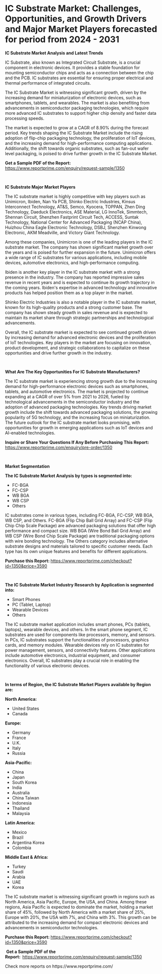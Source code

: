 <p><h1>IC Substrate Market: Challenges, Opportunities, and Growth Drivers and Major Market Players forecasted for period from 2024 - 2031</h1></p><p><strong>IC Substrate Market Analysis and Latest Trends</strong></p>
<p><p>IC Substrate, also known as Integrated Circuit Substrate, is a crucial component in electronic devices. It provides a stable foundation for mounting semiconductor chips and acts as a connection between the chip and the PCB. IC substrates are essential for ensuring proper electrical and thermal performance of integrated circuits.</p><p>The IC Substrate Market is witnessing significant growth, driven by the increasing demand for miniaturization of electronic devices, such as smartphones, tablets, and wearables. The market is also benefiting from advancements in semiconductor packaging technologies, which require more advanced IC substrates to support higher chip density and faster data processing speeds.</p><p>The market is expected to grow at a CAGR of 8.90% during the forecast period. Key trends shaping the IC Substrate Market include the rising adoption of flip-chip packaging technology, the proliferation of IoT devices, and the increasing demand for high-performance computing applications. Additionally, the shift towards organic substrates, such as fan-out wafer level packaging, is poised to drive further growth in the IC Substrate Market.</p></p>
<p><strong>Get a Sample PDF of the Report:&nbsp;</strong> <a href="https://www.reportprime.com/enquiry/request-sample/1350">https://www.reportprime.com/enquiry/request-sample/1350</a></p>
<p>&nbsp;</p>
<p><strong>IC Substrate Major Market Players</strong></p>
<p><p>The IC substrate market is highly competitive with key players such as Unimicron, Ibiden, Nan Ya PCB, Shinko Electric Industries, Kinsus Interconnect Technology, AT&S, Semco, Kyocera, TOPPAN, Zhen Ding Technology, Daeduck Electronics, ASE Material, LG InnoTek, Simmtech, Shennan Circuit, Shenzhen Fastprint Circuit Tech, ACCESS, Suntak Technology, National Center for Advanced Packaging (NCAP China), Huizhou China Eagle Electronic Technology, DSBJ, Shenzhen Kinwong Electronic, AKM Meadville, and Victory Giant Technology.</p><p>Among these companies, Unimicron is one of the leading players in the IC substrate market. The company has shown significant market growth over the years and is poised for further expansion in the future. Unimicron offers a wide range of IC substrates for various applications, including mobile devices, automotive electronics, and high-performance computing.</p><p>Ibiden is another key player in the IC substrate market with a strong presence in the industry. The company has reported impressive sales revenue in recent years and is expected to continue its growth trajectory in the coming years. Ibiden's expertise in advanced technology and innovative products has helped position them as a top player in the market.</p><p>Shinko Electric Industries is also a notable player in the IC substrate market, known for its high-quality products and a strong customer base. The company has shown steady growth in sales revenue and is expected to maintain its market share through strategic partnerships and technological advancements.</p><p>Overall, the IC substrate market is expected to see continued growth driven by increasing demand for advanced electronic devices and the proliferation of IoT technologies. Key players in the market are focusing on innovation, product development, and strategic collaborations to capitalize on these opportunities and drive further growth in the industry.</p></p>
<p>&nbsp;</p>
<p><strong>What Are The Key Opportunities For IC Substrate Manufacturers?</strong></p>
<p><p>The IC substrate market is experiencing strong growth due to the increasing demand for high-performance electronic devices such as smartphones, tablets, and automotive electronics. The market is projected to continue expanding at a CAGR of over 5% from 2021 to 2026, fueled by technological advancements in the semiconductor industry and the adoption of advanced packaging technologies. Key trends driving market growth include the shift towards advanced packaging solutions, the growing popularity of 5G technology, and the increasing focus on miniaturization. The future outlook for the IC substrate market looks promising, with opportunities for growth in emerging applications such as IoT devices and AI-enabled technologies.</p></p>
<p><strong>Inquire or Share Your Questions If Any Before Purchasing This Report:</strong> <a href="https://www.reportprime.com/enquiry/pre-order/1350">https://www.reportprime.com/enquiry/pre-order/1350</a></p>
<p>&nbsp;</p>
<p><strong>Market Segmentation</strong></p>
<p><strong>The IC Substrate Market Analysis by types is segmented into:</strong></p>
<p><ul><li>FC-BGA</li><li>FC-CSP</li><li>WB BGA</li><li>WB CSP</li><li>Others</li></ul></p>
<p><p>IC substrates come in various types, including FC-BGA, FC-CSP, WB BGA, WB CSP, and Others. FC-BGA (Flip Chip Ball Grid Array) and FC-CSP (Flip Chip Chip Scale Package) are advanced packaging solutions that offer high performance and compact size. WB BGA (Wire Bond Ball Grid Array) and WB CSP (Wire Bond Chip Scale Package) are traditional packaging options with wire bonding technology. The Others category includes alternative substrate designs and materials tailored to specific customer needs. Each type has its own unique features and benefits for different applications.</p></p>
<p><strong>Purchase this Report:&nbsp;</strong><a href="https://www.reportprime.com/checkout?id=1350&price=3590">https://www.reportprime.com/checkout?id=1350&price=3590</a></p>
<p>&nbsp;</p>
<p><strong>The IC Substrate Market Industry Research by Application is segmented into:</strong></p>
<p><ul><li>Smart Phones</li><li>PC (Tablet, Laptop)</li><li>Wearable Devices</li><li>Others</li></ul></p>
<p><p>The IC substrate market application includes smart phones, PCs (tablets, laptops), wearable devices, and others. In the smart phone segment, IC substrates are used for components like processors, memory, and sensors. In PCs, IC substrates support the functionalities of processors, graphics cards, and memory modules. Wearable devices rely on IC substrates for power management, sensors, and connectivity features. Other applications include automotive electronics, industrial equipment, and consumer electronics. Overall, IC substrates play a crucial role in enabling the functionality of various electronic devices.</p></p>
<p>&nbsp;</p>
<p><strong>In terms of Region, the IC Substrate Market Players available by Region are:</strong></p>
<p>
    <p> <strong> North America: </strong>
        <ul>
            <li>United States</li>
            <li>Canada</li>
        </ul>
        </p> 
    <p> <strong> Europe: </strong>
        <ul>
            <li>Germany</li>
            <li>France</li>
            <li>U.K.</li>
            <li>Italy</li>
            <li>Russia</li>
        </ul>
        </p> 
    <p> <strong> Asia-Pacific: </strong>
        <ul>
            <li>China</li>
            <li>Japan</li>
            <li>South Korea</li>
            <li>India</li>
            <li>Australia</li>
            <li>China Taiwan</li>
            <li>Indonesia</li>
            <li>Thailand</li>
            <li>Malaysia</li>
        </ul>
        </p> 
    <p> <strong> Latin America: </strong>
        <ul>
            <li>Mexico</li>
            <li>Brazil</li>
            <li>Argentina Korea</li>
            <li>Colombia</li>
        </ul>
        </p> 
    <p> <strong> Middle East & Africa: </strong>
        <ul>
            <li>Turkey</li>
            <li>Saudi</li>
            <li>Arabia</li>
            <li>UAE</li>
            <li>Korea</li>
        </ul>
    </p>
    </p>
<p><p>The IC substrate market is witnessing significant growth in regions such as North America, Asia Pacific, Europe, the USA, and China. Among these regions, Asia Pacific is expected to dominate the market, holding a market share of 45%, followed by North America with a market share of 25%, Europe with 20%, the USA with 7%, and China with 3%. This growth can be attributed to the increasing demand for compact electronic devices and advancements in semiconductor technologies.</p></p>
<p><strong>Purchase this Report: </strong><a href="https://www.reportprime.com/checkout?id=1350&price=3590">https://www.reportprime.com/checkout?id=1350&price=3590</a></p>
<p>&nbsp;<strong>Get a Sample PDF of the Report:&nbsp;&nbsp;</strong><a href="https://www.reportprime.com/enquiry/request-sample/1350">https://www.reportprime.com/enquiry/request-sample/1350</a></p>
<p><strong></strong></p>
<p>Check more reports on https://www.reportprime.com/</p>